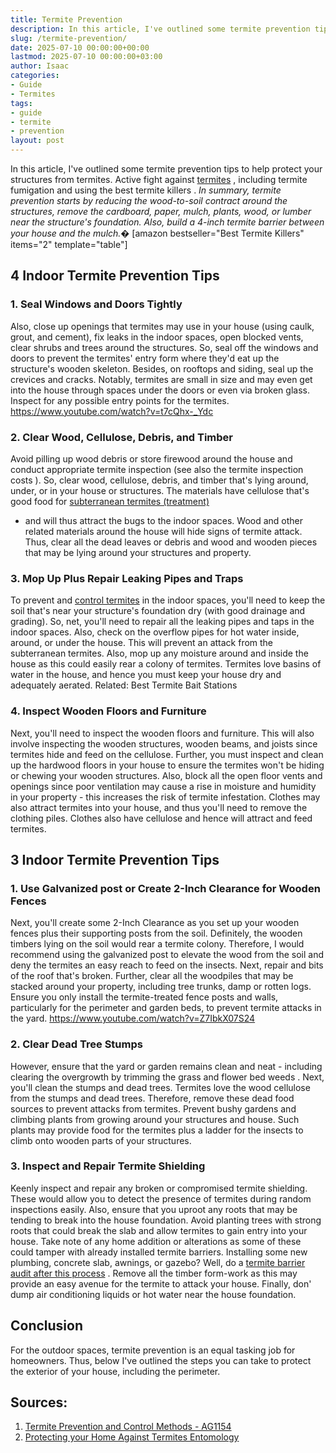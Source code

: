 ```yaml
---
title: Termite Prevention
description: In this article, I've outlined some termite prevention tips to help protect your structures from termites. Active fight against termites , including termite...
slug: /termite-prevention/
date: 2025-07-10 00:00:00+00:00
lastmod: 2025-07-10 00:00:00+03:00
author: Isaac
categories:
- Guide
- Termites
tags:
- guide
- termite
- prevention
layout: post
---
```

In this article, I've outlined some termite prevention tips to help protect your structures from termites.
Active fight against
[termites](http://npic.orst.edu/pest/termite.html)
, including
termite fumigation
and using the
best termite killers
.
*In summary, termite prevention starts by reducing the wood-to-soil contract around the structures, remove the cardboard, paper, mulch, plants, wood, or lumber near the structure's foundation. Also, build a 4-inch termite barrier between your house and the mulch.�*
[amazon bestseller="Best Termite Killers" items="2" template="table"]
## 4 Indoor Termite Prevention Tips
### 1. Seal Windows and Doors Tightly
Also, close up openings that termites may use in your house (using caulk, grout, and cement), fix leaks in the indoor spaces, open blocked vents, clear shrubs and trees around the structures.
So, seal off the windows and doors to prevent the termites' entry form where they'd eat up the structure's wooden skeleton. Besides, on rooftops and siding, seal up the crevices and cracks.
Notably, termites are small in size and may even get into the house through spaces under the doors or even via broken glass. Inspect for any possible entry points for the termites.
https://www.youtube.com/watch?v=t7cQhx-_Ydc
### 2. Clear Wood, Cellulose, Debris, and Timber
Avoid pilling up wood debris or store firewood around the house and conduct appropriate termite inspection (see also the
termite inspection costs
).
So, clear wood, cellulose, debris, and timber that's lying around, under, or in your house or structures. The materials have cellulose that's good food for
[subterranean termites (treatment)](https://pestpolicy.com/subterranean-termites-treatment/)
- and will thus attract the bugs to the indoor spaces.
Wood and other related materials around the house will hide signs of termite attack. Thus, clear all the dead leaves or debris and wood and wooden pieces that may be lying around your structures and property.
### 3. Mop Up Plus Repair Leaking Pipes and Traps
To prevent and
[control termites](https://pestpolicy.com/top-7-natural-termite-control-can-easily/)
in the indoor spaces, you'll need to keep the soil that's near your structure's foundation dry (with good drainage and grading).
So, net, you'll need to repair all the leaking pipes and taps in the indoor spaces. Also, check on the overflow pipes for hot water inside, around, or under the house. This will prevent an attack from the subterranean termites.
Also, mop up any moisture around and inside the house as this could easily rear a colony of termites. Termites love basins of water in the house, and hence you must keep your house dry and adequately aerated.
Related:
Best Termite Bait Stations
### 4. Inspect Wooden Floors and Furniture
Next, you'll need to inspect the wooden floors and furniture. This will also involve inspecting the wooden structures, wooden beams, and joists since termites hide and feed on the cellulose.
Further, you must inspect and clean up the hardwood floors in your house to ensure the termites won't be hiding or chewing your wooden structures.
Also, block all the open floor vents and openings since poor ventilation may cause a rise in moisture and humidity in your property - this increases the risk of termite infestation.
Clothes may also attract termites into your house, and thus you'll need to remove the clothing piles. Clothes also have cellulose and hence will attract and feed termites.
## 3 Indoor Termite Prevention Tips
### 1. Use Galvanized post or Create 2-Inch Clearance for Wooden Fences
Next, you'll create some 2-Inch Clearance as you set up your wooden fences plus their supporting posts from the soil. Definitely, the wooden timbers lying on the
soil would rear a termite
colony.
Therefore, I would recommend using the galvanized post to elevate the wood from the soil and deny the termites an easy reach to feed on the insects.
Next, repair and bits of the roof that's broken. Further, clear all the woodpiles that may be stacked around your property, including tree trunks, damp or rotten logs.
Ensure you only install the termite-treated fence posts and walls, particularly for the perimeter and garden beds, to prevent termite attacks in the yard.
https://www.youtube.com/watch?v=Z7IbkX07S24
### 2. Clear Dead Tree Stumps
However, ensure that the yard or garden remains clean and neat - including clearing the overgrowth by trimming the grass and
flower bed weeds
.
Next, you'll clean the stumps and dead trees. Termites love the wood cellulose from the stumps and dead trees. Therefore, remove these dead food sources to prevent attacks from termites.
Prevent bushy gardens and climbing plants from growing around your structures and house. Such plants may provide food for the termites plus a ladder for the insects to climb onto wooden parts of your structures.
### 3. Inspect and Repair Termite Shielding
Keenly inspect and repair any broken or compromised termite shielding. These would allow you to detect the presence of termites during random inspections easily.
Also, ensure that you uproot any roots that may be tending to break into the house foundation. Avoid planting trees with strong roots that could break the slab and allow termites to gain entry into your house.
Take note of any home addition or alterations as some of these could tamper with already installed termite barriers. Installing some new plumbing, concrete slab, awnings, or gazebo? Well, do a
[termite barrier audit after this process](https://pestpolicy.com/termite-fumigation/)
.
Remove all the timber form-work as this may provide an easy avenue for the termite to attack your house. Finally, don' dump air conditioning liquids or hot water near the house foundation.
## Conclusion
For the outdoor spaces, termite prevention is an equal tasking job for homeowners. Thus, below I've outlined the steps you can take to protect the exterior of your house, including the perimeter.
## Sources:
1. [Termite Prevention and Control Methods - AG1154](https://www.uaex.edu/farm-ranch/pest-management/docs/training-manuals/AG1154.pdf)
2. [Protecting your Home Against Termites  Entomology](https://entomology.ca.uky.edu/ef605)